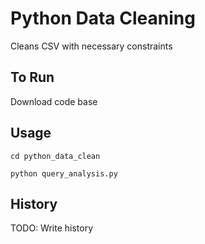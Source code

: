 # Python Data Cleaning 

Cleans CSV with necessary constraints

## To Run

Download code base 


## Usage 

`cd python_data_clean `

`python query_analysis.py`

## History

TODO: Write history

